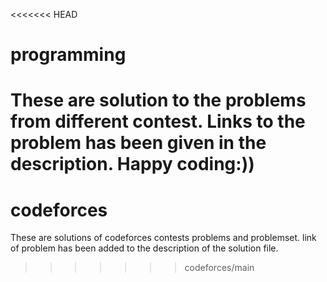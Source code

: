 <<<<<<< HEAD
# programming
These are solution to the problems from different contest. 
Links to the problem has been given in the description.
Happy coding:))
=======
# codeforces
These are solutions of codeforces contests problems and problemset.
link of problem has been added to the description of the solution file.


>>>>>>> codeforces/main
